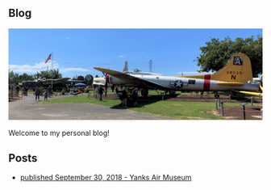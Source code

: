 ## Blog

<center><img src="CASTLE1.JPG"></center>

Welcome to my personal blog!

## Posts

* [published September 30, 2018 - Yanks Air Museum](https://williamteav.github.io/personal_website/blog/post001/entry.html)


